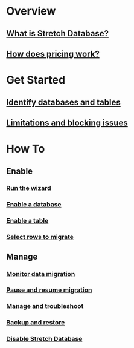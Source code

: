 # Overview
## [What is Stretch Database?](sql-server-stretch-database-overview.md)
## [How does pricing work?](https://azure.microsoft.com/pricing/details/sql-server-stretch-database/)
# Get Started
## [Identify databases and tables](sql-server-stretch-database-identify-databases.md)
## [Limitations and blocking issues](sql-server-stretch-database-limitations.md)

# How To
## Enable
### [Run the wizard](sql-server-stretch-database-wizard.md)
### [Enable a database](sql-server-stretch-database-enable-database.md)
### [Enable a table](sql-server-stretch-database-enable-table.md)
### [Select rows to migrate](sql-server-stretch-database-predicate-function.md)
## Manage
### [Monitor data migration](sql-server-stretch-database-monitor.md)
### [Pause and resume migration](sql-server-stretch-database-pause.md)
### [Manage and troubleshoot](sql-server-stretch-database-manage.md)
### [Backup and restore](sql-server-stretch-database-backup.md)
### [Disable Stretch Database](sql-server-stretch-database-disable.md)
